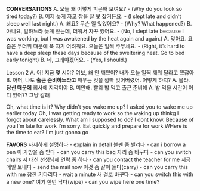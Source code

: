 **CONVERSATIONS**
A. 오늘 왜 이렇게 피곤해 보여요? - (Why do you look so tired today?)
B. 어제 늦게 자고 잠을 잘 못 잤거든요. - (I slept late and didn’t sleep well last night.)
A. 왜요? 무슨 일 있었어요? - (Why? What happened?)
B. 아니요, 일하느라 늦게 잤는데, 더워서 자꾸 깼어요. - (No, I slept late because I was working, but I was awakened by the heat again and again.)
A. 맞아요. 요즘은 무더위 때문에 푹 자기 어려워요. 오늘은 일찍 주무세요. - (Right, it’s hard to have a deep sleep these days because of the sweltering heat. Go to bed early tonight)
B. 네, 그래야겠어요. - (Yes, I should.)

Lesson 2 
A. 어! 지금 멏 시야? 여보, 왜 안 깨웠어? 내가 오늘 일찍 깨워 달라고 했잖아
B. 어머, 나도 **출근 준비하느라고** 깨우는 것을 깜빡 잊어버렸어. 어떻게 하지?
A. 몰라. **당신 때문에** 회사에 지각이야
B. 미안해. 빨리 밥 먹고 출근 준비해
A. 밥 먹을 시간이 어디 있어?? 그냥 갈래

Oh, what time is it? Why didn't you wake me up? I asked you to wake me up earlier today
Oh, I was getting ready to work so the waking up thinkg I forgot about carelessly. What am I supposed to do?
I dont know. Because of you I'm late for work
I'm sorry. Eat quickly and prepare for work
WHere is the time to eat? I'm just gonna go

**FAVORS**
자세하게 설명하다 - explain in detail
볼펜 좀 빌리다 - can i borrow a pen
이 가방을 좀 받다 - can you carry this bag
자리 좀 바꾸다 - can you switch chairs
저 대신 선생님께 연락 좀 하다 - can you contact the teacher for me
지금 메일 보내다 - send the mail now
이것 좀 같이 들다(carry) - can you carry this with me
잠깐 기다리다 - wait a minute
새 걸로 바꾸다 - can you switch this with a new one?
여기 한번 닦다(wipe) - can you wipe here one time?